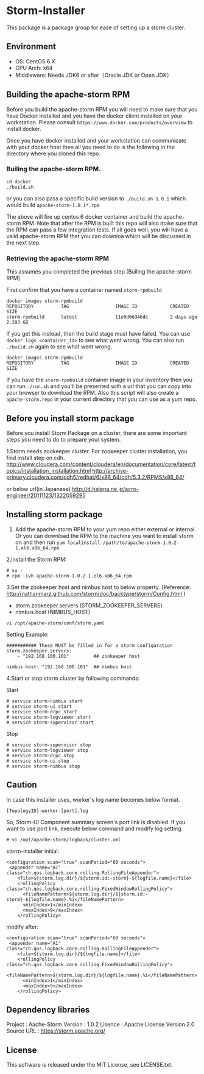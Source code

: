 # Storm-Installer

This package is a package group for ease of setting up a storm cluster.

## Environment

* OS: CentOS 6.X
* CPU Arch: x64
* Middleware: Needs JDK6 or after（Oracle JDK or Open JDK）

## Building the apache-storm RPM

Before you build the apache-storm RPM you will need to make sure that you have Docker installed and you have the docker client installed on your workstation.  Please consult `https://www.docker.com/products/overview` to install docker.

Once you have docker installed and your workstation can communicate with your docker host then all you need to do is the following in the directory where you cloned this repo.

### Builing the apache-storm RPM.
```
cd docker
./build.sh
```

or you can also pass a specific build version to `./build.sh 1.0.1` which would build `apache-storm-1.0.1*.rpm`


The above will fire up centos 6 docker container and build the apache-storm RPM.  Note that after the RPM is built this repo will also make sure that the RPM can pass a few integration tests.  If all goes well, you will have a valid apache-storm RPM that you can downloa which will be discussed in the next step.

### Retrieving the apache-storm RPM

This assumes you completed the previous step [Builing the apache-storm RPM]

First confirm that you have a container named `storm-rpmbuild`
```
docker images storm-rpmbuild
REPOSITORY          TAG                 IMAGE ID            CREATED             SIZE
storm-rpmbuild      latest              11e0d66946dc        2 days ago          2.393 GB
```

If you get this instead, then the build stage must have failed.  You can use `docker logs <container_id>` to see what went wrong.  You can also run `./build.sh` again to see what went wrong.
```
docker images storm-rpmbuild
REPOSITORY          TAG                 IMAGE ID            CREATED             SIZE
```

If you have the `storm-rpmbuild` container image in your inventory then you can run `./run.sh` and you'll be presented with a url that you can copy into your browser to download the RPM.  Also this script will also create a `apache-storm.repo` in your current directory that you can use as a yum repo.

## Before you install storm package

Before you install Storm Package on a cluster,
there are some important steps you need to do to prepare your system.

1.Storm needs zookeeper cluster.
  For zookeeper cluster installation, you find install step on cdh.
  http://www.cloudera.com/content/cloudera/en/documentation/core/latest/topics/installation_installation.html
  http://archive-primary.cloudera.com/cdh5/redhat/6/x86_64/cdh/5.3.2/RPMS/x86_64/

  or below url(in Japanese)
  http://d.hatena.ne.jp/acro-engineer/20111123/1322059295


## Installing storm package

1. Add the apache-storm RPM to your yum repo either external or internal.  Or you can download the RPM to the machine you    want to install storm on and then run `yum localinstall /path/to/apache-storm-1.0.2-1.el6.x86_64.rpm`

2.Install the Storm RPM:
```
# su -
# rpm -ivh apache-storm-1.0.2-1.el6.x86_64.rpm
```

3.Set the zookeeper host and nimbus host to below property.
  (Reference: http://nathanmarz.github.com/storm/doc/backtype/storm/Config.html )
* storm.zookeeper.servers (STORM_ZOOKEEPER_SERVERS)
* nimbus.host             (NIMBUS_HOST)

```
vi /opt/apache-storm/conf/storm.yaml
```

Setting Example:
```
########### These MUST be filled in for a storm configuration
storm.zookeeper.servers:
    - "192.168.100.101"         ## zookeeper host

nimbus.host: "192.168.100.101"  ## nimbus host
```

4.Start or stop storm cluster by following commands:

Start
```
# service storm-nimbus start
# service storm-ui start
# service storm-drpc start
# service storm-logviewer start
# service storm-supervisor start
```

Stop
```
# service storm-supervisor stop
# service storm-logviewer stop
# service storm-drpc stop
# service storm-ui stop
# service storm-nimbus stop
```


## Caution
In case this installer uses, worker's log name becomes below format.
```
[TopologyID]-worker-[port].log
```

So, Storm-UI Component summary screen's port link is disabled.
If you want to use port link, execute below command and modify log setting.
```
# vi /opt/apache-storm/logback/cluster.xml
```

storm-installer initial:
```
<configuration scan="true" scanPeriod="60 seconds">
 <appender name="A1" class="ch.qos.logback.core.rolling.RollingFileAppender">
    <file>${storm.log.dir}/${storm.id:-storm}-${logfile.name}</file>
    <rollingPolicy class="ch.qos.logback.core.rolling.FixedWindowRollingPolicy">
      <fileNamePattern>${storm.log.dir}/${storm.id:-storm}-${logfile.name}.%i</fileNamePattern>
      <minIndex>1</minIndex>
      <maxIndex>9</maxIndex>
    </rollingPolicy>
```

modify after:
```
<configuration scan="true" scanPeriod="60 seconds">
 <appender name="A1" class="ch.qos.logback.core.rolling.RollingFileAppender">
    <file>${storm.log.dir}/${logfile.name}</file>
    <rollingPolicy class="ch.qos.logback.core.rolling.FixedWindowRollingPolicy">
      <fileNamePattern>${storm.log.dir}/${logfile.name}.%i</fileNamePattern>
      <minIndex>1</minIndex>
      <maxIndex>9</maxIndex>
    </rollingPolicy>
```


## Dependency libraries

Project    : Aache-Storm
Version    : 1.0.2
Lisence    : Apache License Version 2.0
Source URL : https://storm.apache.org/


## License
This software is released under the MIT License, see LICENSE.txt.

